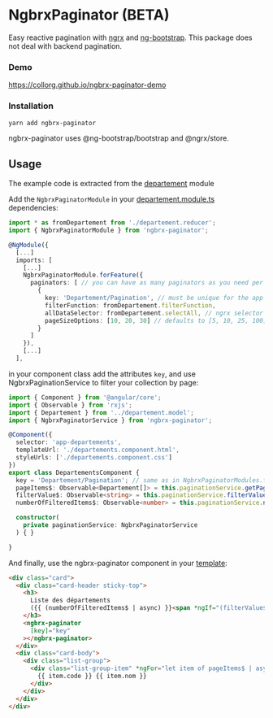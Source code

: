 # NgbrxPaginator (BETA)

Easy reactive pagination with [ngrx](https://ngrx.io/) and [ng-bootstrap](https://ng-bootstrap.github.io). This package does not deal with backend pagination.

### Demo

https://collorg.github.io/ngbrx-paginator-demo

### Installation

```bash
yarn add ngbrx-paginator
```

ngbrx-paginator uses @ng-bootstrap/bootstrap and @ngrx/store.

## Usage

The example code is extracted from the [departement](./projects/test-paginator/src/app/departement) module

Add the `NgbrxPaginatorModule` in your [departement.module.ts](./projects/test-paginator/src/app/departement/departement.module.ts) dependencies:

```ts
import * as fromDepartement from './departement.reducer';
import { NgbrxPaginatorModule } from 'ngbrx-paginator';

@NgModule({
  [...]
  imports: [
    [...]
    NgbrxPaginatorModule.forFeature({
      paginators: [ // you can have as many paginators as you need per module
        {
          key: 'Departement/Pagination', // must be unique for the app
          filterFunction: fromDepartement.filterFunction,
          allDataSelector: fromDepartement.selectAll, // ngrx selector returning all the data set
          pageSizeOptions: [10, 20, 30] // defaults to [5, 10, 25, 100]
        }
      ]
    }),
    [...]
  ],
```

in your component class add the attributes `key`, and use NgbrxPaginationService to filter your collection by page:

```ts
import { Component } from '@angular/core';
import { Observable } from 'rxjs';
import { Departement } from '../departement.model';
import { NgbrxPaginatorService } from 'ngbrx-paginator';

@Component({
  selector: 'app-departements',
  templateUrl: './departements.component.html',
  styleUrls: ['./departements.component.css']
})
export class DepartementsComponent {
  key = 'Departement/Pagination'; // same as in NgbrxPaginatorModules.forFeature
  pageItems$: Observable<Departement[]> = this.paginationService.getPageItems$<Departement>(this.key);
  filterValue$: Observable<string> = this.paginationService.filterValue$(this.key);
  numberOfFilteredItems$: Observable<number> = this.paginationService.numberOfFilteredItems$(this.key);

  constructor(
    private paginationService: NgbrxPaginatorService
  ) { }

}
```

And finally, use the ngbrx-paginator component in your [template](./projects/test-paginator/src/app/departement/departements/departements.component.html):

```html
<div class="card">
  <div class="card-header sticky-top">
    <h3>
      Liste des départements
      ({{ (numberOfFilteredItems$ | async) }}<span *ngIf="(filterValue$ | async) as filter"> {{ filter }}</span>)
    </h3>
    <ngbrx-paginator
      [key]="key"
    ></ngbrx-paginator>
  </div>
  <div class="card-body">
    <div class="list-group">
      <div class="list-group-item" *ngFor="let item of pageItems$ | async">
        {{ item.code }} {{ item.nom }}
      </div>
    </div>
  </div>
</div>
```


